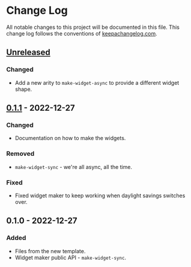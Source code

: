 # Change Log
All notable changes to this project will be documented in this file. This change log follows the conventions of [keepachangelog.com](http://keepachangelog.com/).

## [Unreleased]
### Changed
- Add a new arity to `make-widget-async` to provide a different widget shape.

## [0.1.1] - 2022-12-27
### Changed
- Documentation on how to make the widgets.

### Removed
- `make-widget-sync` - we're all async, all the time.

### Fixed
- Fixed widget maker to keep working when daylight savings switches over.

## 0.1.0 - 2022-12-27
### Added
- Files from the new template.
- Widget maker public API - `make-widget-sync`.

[Unreleased]: https://sourcehost.site/your-name/day3/compare/0.1.1...HEAD
[0.1.1]: https://sourcehost.site/your-name/day3/compare/0.1.0...0.1.1
